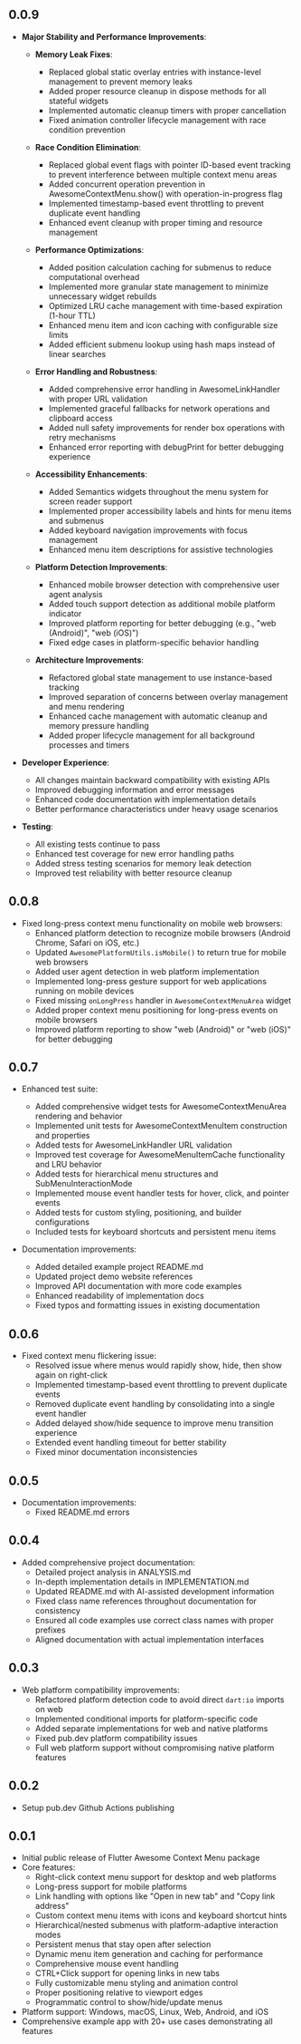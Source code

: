 ## 0.0.9

* **Major Stability and Performance Improvements**:
  * **Memory Leak Fixes**:
    * Replaced global static overlay entries with instance-level management to prevent memory leaks
    * Added proper resource cleanup in dispose methods for all stateful widgets
    * Implemented automatic cleanup timers with proper cancellation
    * Fixed animation controller lifecycle management with race condition prevention
  
  * **Race Condition Elimination**:
    * Replaced global event flags with pointer ID-based event tracking to prevent interference between multiple context menu areas
    * Added concurrent operation prevention in AwesomeContextMenu.show() with operation-in-progress flag
    * Implemented timestamp-based event throttling to prevent duplicate event handling
    * Enhanced event cleanup with proper timing and resource management
  
  * **Performance Optimizations**:
    * Added position calculation caching for submenus to reduce computational overhead
    * Implemented more granular state management to minimize unnecessary widget rebuilds
    * Optimized LRU cache management with time-based expiration (1-hour TTL)
    * Enhanced menu item and icon caching with configurable size limits
    * Added efficient submenu lookup using hash maps instead of linear searches
  
  * **Error Handling and Robustness**:
    * Added comprehensive error handling in AwesomeLinkHandler with proper URL validation
    * Implemented graceful fallbacks for network operations and clipboard access
    * Added null safety improvements for render box operations with retry mechanisms
    * Enhanced error reporting with debugPrint for better debugging experience
  
  * **Accessibility Enhancements**:
    * Added Semantics widgets throughout the menu system for screen reader support
    * Implemented proper accessibility labels and hints for menu items and submenus
    * Added keyboard navigation improvements with focus management
    * Enhanced menu item descriptions for assistive technologies
  
  * **Platform Detection Improvements**:
    * Enhanced mobile browser detection with comprehensive user agent analysis
    * Added touch support detection as additional mobile platform indicator
    * Improved platform reporting for better debugging (e.g., "web (Android)", "web (iOS)")
    * Fixed edge cases in platform-specific behavior handling
  
  * **Architecture Improvements**:
    * Refactored global state management to use instance-based tracking
    * Improved separation of concerns between overlay management and menu rendering
    * Enhanced cache management with automatic cleanup and memory pressure handling
    * Added proper lifecycle management for all background processes and timers

* **Developer Experience**:
  * All changes maintain backward compatibility with existing APIs
  * Improved debugging information and error messages
  * Enhanced code documentation with implementation details
  * Better performance characteristics under heavy usage scenarios

* **Testing**:
  * All existing tests continue to pass
  * Enhanced test coverage for new error handling paths
  * Added stress testing scenarios for memory leak detection
  * Improved test reliability with better resource cleanup

## 0.0.8

* Fixed long-press context menu functionality on mobile web browsers:
  * Enhanced platform detection to recognize mobile browsers (Android Chrome, Safari on iOS, etc.)
  * Updated `AwesomePlatformUtils.isMobile()` to return true for mobile web browsers
  * Added user agent detection in web platform implementation
  * Implemented long-press gesture support for web applications running on mobile devices
  * Fixed missing `onLongPress` handler in `AwesomeContextMenuArea` widget
  * Added proper context menu positioning for long-press events on mobile browsers
  * Improved platform reporting to show "web (Android)" or "web (iOS)" for better debugging

## 0.0.7

* Enhanced test suite:
  * Added comprehensive widget tests for AwesomeContextMenuArea rendering and behavior
  * Implemented unit tests for AwesomeContextMenuItem construction and properties
  * Added tests for AwesomeLinkHandler URL validation
  * Improved test coverage for AwesomeMenuItemCache functionality and LRU behavior
  * Added tests for hierarchical menu structures and SubMenuInteractionMode
  * Implemented mouse event handler tests for hover, click, and pointer events
  * Added tests for custom styling, positioning, and builder configurations
  * Included tests for keyboard shortcuts and persistent menu items

* Documentation improvements:
  * Added detailed example project README.md
  * Updated project demo website references
  * Improved API documentation with more code examples
  * Enhanced readability of implementation docs
  * Fixed typos and formatting issues in existing documentation

## 0.0.6

* Fixed context menu flickering issue:
  * Resolved issue where menus would rapidly show, hide, then show again on right-click
  * Implemented timestamp-based event throttling to prevent duplicate events
  * Removed duplicate event handling by consolidating into a single event handler
  * Added delayed show/hide sequence to improve menu transition experience
  * Extended event handling timeout for better stability
  * Fixed minor documentation inconsistencies

## 0.0.5

* Documentation improvements:
  * Fixed README.md errors

## 0.0.4

* Added comprehensive project documentation:
  * Detailed project analysis in ANALYSIS.md
  * In-depth implementation details in IMPLEMENTATION.md
  * Updated README.md with AI-assisted development information
  * Fixed class name references throughout documentation for consistency
  * Ensured all code examples use correct class names with proper prefixes
  * Aligned documentation with actual implementation interfaces

## 0.0.3

* Web platform compatibility improvements:
  * Refactored platform detection code to avoid direct `dart:io` imports on web
  * Implemented conditional imports for platform-specific code
  * Added separate implementations for web and native platforms
  * Fixed pub.dev platform compatibility issues
  * Full web platform support without compromising native platform features

## 0.0.2

* Setup pub.dev Github Actions publishing

## 0.0.1

* Initial public release of Flutter Awesome Context Menu package
* Core features:
  * Right-click context menu support for desktop and web platforms
  * Long-press support for mobile platforms
  * Link handling with options like "Open in new tab" and "Copy link address"
  * Custom context menu items with icons and keyboard shortcut hints
  * Hierarchical/nested submenus with platform-adaptive interaction modes
  * Persistent menus that stay open after selection
  * Dynamic menu item generation and caching for performance
  * Comprehensive mouse event handling
  * CTRL+Click support for opening links in new tabs
  * Fully customizable menu styling and animation control
  * Proper positioning relative to viewport edges
  * Programmatic control to show/hide/update menus
* Platform support: Windows, macOS, Linux, Web, Android, and iOS
* Comprehensive example app with 20+ use cases demonstrating all features
